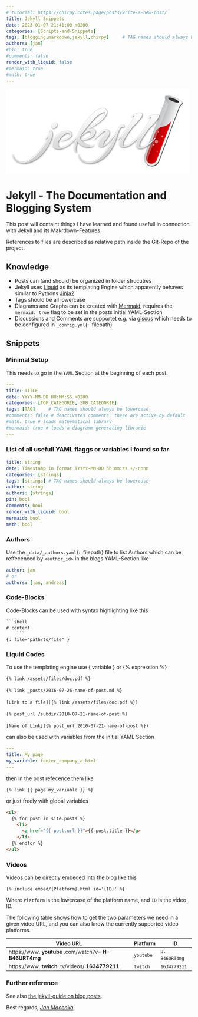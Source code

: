 ```yaml
---
# tutorial: https://chirpy.cotes.page/posts/write-a-new-post/
title: Jekyll Snippets
date: 2023-01-07 21:41:00 +0200
categories: [Scripts-and-Snippets]
tags: [blogging,markdown,jekyll,chirpy]     # TAG names should always be lowercase
authors: [jan]
#pin: true
#comments: false
render_with_liquid: false
#mermaid: true
#math: true
---
```


![jekyll](/assets/img/logos/jekyll.png)
# Jekyll - The Documentation and Blogging System

This post will containt things I have learned and found usefull in connection with Jekyll and its Makrdown-Features.

References to files are described as relative path inside the Git-Repo of the project.

## Knowledge

* Posts can (and should) be organized in folder strucutres
* Jekyll uses [Liquid](https://shopify.github.io/liquid/) as its templating Engine which apparently behaves similar to Pythons [Jinja2](https://palletsprojects.com/p/jinja/)
* Tags should be all lowercase
* Diagrams and Graphs can be created with [Mermaid](https://github.com/mermaid-js/mermaid), requires the `mermaid: true` flag to be set in the posts initial YAML-Section
* Discussions and Comments are supportet e.g. via [giscus](https://giscus.app/) which needs to be configured in `_config.yml`{: .filepath}

## Snippets

### Minimal Setup

This needs to go in the `YAML` Section at the beginning of each post.

```yaml
---
title: TITLE
date: YYYY-MM-DD HH:MM:SS +0200
categories: [TOP_CATEGORIE, SUB_CATEGORIE]
tags: [TAG]     # TAG names should always be lowercase
#comments: false # deactivates comments, these are active by default
#math: true # loads mathematical library
#mermaid: true # loads a diagramm generating librarie
---
```

### List of all usefull YAML flaggs or variables I found so far

```yaml
title: string
date: Timestamp in format TYYYY-MM-DD hh:mm:ss +/-nnnn
categories: [strings]
tags: [strings] # TAG names should always be lowercase
author: string
authors: [strings]
pin: bool
comments: bool
render_with_liquid: bool
mermaid: bool
math: bool
```

### Authors
Use the `_data/_authors.yaml`{: .filepath} file to list Authors which can be reffecenced by `<author_id>` in the blogs YAML-Section like 

```yaml
author: jan
# or
authors: [jan, andreas]
```

### Code-Blocks
Code-Blocks can be used with syntax highlighting like this

```shell
```shell
# content
    ```
{: file="path/to/file" }
```
### Liquid Codes
To use the templating engine use { variable } or {% expression %}

```liquid
{% link /assets/files/doc.pdf %}

{% link _posts/2016-07-26-name-of-post.md %}

[Link to a file]({% link /assets/files/doc.pdf %})

{% post_url /subdir/2010-07-21-name-of-post %}

[Name of Link]({% post_url 2010-07-21-name-of-post %})

```

can also be used with variables from the initial YAML Section

```yaml
---
title: My page
my_variable: footer_company_a.html
---
```

then in the post refecence them like

```liquid
{% link {{ page.my_variable }} %}
```

or just freely with global variables

```html
<ul>
  {% for post in site.posts %}
    <li>
      <a href="{{ post.url }}">{{ post.title }}</a>
    </li>
  {% endfor %}
</ul>
```

### Videos
Videos can be directly embeded into the blog like this

```liquid
{% include embed/{Platform}.html id='{ID}' %}
```

Where `Platform` is the lowercase of the platform name, and `ID` is the video ID.

The following table shows how to get the two parameters we need in a given video URL, and you can also know the currently supported video platforms.

| **Video URL**                                          | **Platform** | **ID**        |
|--------------------------------------------------------|--------------|---------------|
| https://www. **youtube** .com/watch?v= **H-B46URT4mg** | `youtube`    | `H-B46URT4mg` |
| https://www. **twitch** .tv/videos/ **1634779211**     | `twitch`     | `1634779211`  |

### Further reference

See also [the jekyll-guide on blog posts](https://jekyllrb.com/docs/posts/).

Best regards,
[_Jan Macenka_](https://www.macenka.de)